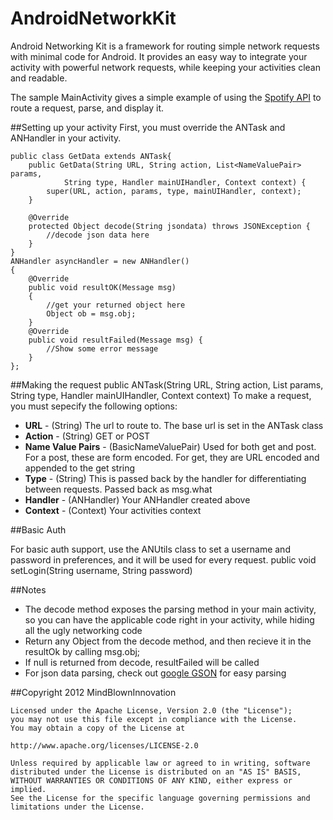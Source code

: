 AndroidNetworkKit
=================

Android Networking Kit is a framework for routing simple network requests with minimal code for Android.  It provides an easy way to integrate your activity with powerful network requests, while keeping your activities clean and readable.  

The sample MainActivity gives a simple example of using the [Spotify API](https://developer.spotify.com/technologies/web-api/) to route a request, parse, and display it.

##Setting up your activity
First, you must override the ANTask and ANHandler in your activity.

	public class GetData extends ANTask{
		public GetData(String URL, String action, List<NameValuePair> params,
				String type, Handler mainUIHandler, Context context) {
			super(URL, action, params, type, mainUIHandler, context);
		}

		@Override
		protected Object decode(String jsondata) throws JSONException {
			//decode json data here
		}
	}
	ANHandler asyncHandler = new ANHandler()
	{
		@Override
		public void resultOK(Message msg) 
		{
			//get your returned object here
			Object ob = msg.obj;
		}
		@Override
		public void resultFailed(Message msg) {
			//Show some error message
		}
	};
    
##Making the request
	public ANTask(String URL, String action, List<NameValuePair> params, String type, Handler mainUIHandler, Context context)
To make a request, you must sepecify the following options:
* __URL__ - (String) The url to route to.  The base url is set in the ANTask class
* __Action__ - (String) GET or POST
* __Name Value Pairs__ - (BasicNameValuePair) Used for both get and post.  For a post, these are form encoded.  For get, they are URL encoded and appended to the get string
* __Type__ - (String) This is passed back by the handler for differentiating between requests.  Passed back as msg.what
* __Handler__ - (ANHandler) Your ANHandler created above
* __Context__ - (Context) Your activities context

##Basic Auth

For basic auth support, use the ANUtils class to set a username and password in preferences, and it will be used for every request.
	public void setLogin(String username, String password)

##Notes
* The decode method exposes the parsing method in your main activity, so you can have the applicable code right in your activity, while hiding all the ugly networking code
* Return any Object from the decode method, and then recieve it in the resultOk by calling msg.obj;
* If null is returned from decode, resultFailed will be called
* For json data parsing, check out [google GSON](https://code.google.com/p/google-gson/) for easy parsing

##Copyright 2012 MindBlownInnovation

    Licensed under the Apache License, Version 2.0 (the "License");
    you may not use this file except in compliance with the License.
    You may obtain a copy of the License at

    http://www.apache.org/licenses/LICENSE-2.0

    Unless required by applicable law or agreed to in writing, software
    distributed under the License is distributed on an "AS IS" BASIS,
    WITHOUT WARRANTIES OR CONDITIONS OF ANY KIND, either express or implied.
    See the License for the specific language governing permissions and
    limitations under the License.
